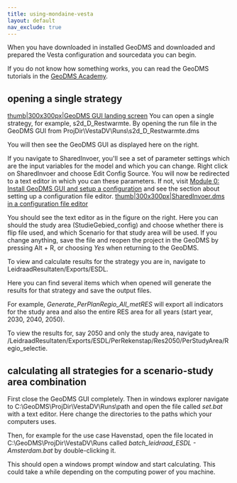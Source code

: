 ```yaml
---
title: using-mondaine-vesta
layout: default
nav_exclude: true
---
```

When you have downloaded in installed GeoDMS and downloaded and prepared
the Vesta configuration and sourcedata you can begin.

If you do not know how something works, you can read the GeoDMS
tutorials in the [GeoDMS Academy](GeoDMS_Academy "wikilink").

## opening a single strategy

[thumb\|300x300px\|GeoDMS GUI landing
screen](File:StartScreen.png "wikilink") You can open a single
strategy, for example, s2d_D_Restwarmte. By opening the run file in the
GeoDMS GUI from ProjDir\\VestaDV\\Runs\\s2d_D_Restwarmte.dms

You will then see the GeoDMS GUI as displayed here on the right.

If you navigate to SharedInvoer, you'll see a set of parameter settings
which are the input variables for the model and which you can change.
Right click on SharedInvoer and choose Edit Config Source. You will now
be redirected to a text editor in which you can these parameters. If
not, visit [Module 0: Install GeoDMS GUI and setup a
configuration](Module_0:_Install_GeoDMS_GUI_and_setup_a_configuration "wikilink")
and see the section about setting up a configuration file editor.
[thumb\|300x300px\|SharedInvoer.dms in a configuration file
editor](File:SharedInvoer.png "wikilink")

You should see the text editor as in the figure on the right. Here you
can should the study area (StudieGebied_config) and choose whether there
is flip file used, and which Scenario for that study area will be used.
If you change anything, save the file and reopen the project in the
GeoDMS by pressing Alt + R, or choosing *Yes* when returning to the
GeoDMS.

To view and calculate results for the strategy you are in, navigate to
LeidraadResultaten/Exports/ESDL.

Here you can find several items which when opened will generate the
results for that strategy and save the output files.

For example, *Generate_PerPlanRegio_All_metRES* will export all
indicators for the study area and also the entire RES area for all years
(start year, 2030, 2040, 2050).

To view the results for, say 2050 and only the study area, navigate to
/LeidraadResultaten/Exports/ESDL/PerRekenstap/Res2050/PerStudyArea/Regio_selectie.

## calculating all strategies for a scenario-study area combination

First close the GeoDMS GUI completely. Then in windows explorer navigate
to C:\\GeoDMS\\ProjDir\\VestaDV\\Runs\\path and open the file called
*set.bat* with a text editor. Here change the directories to the paths
which your computers uses.

Then, for example for the use case Havenstad, open the file located in
C:\\GeoDMS\\ProjDir\\VestaDV\\Runs called *batch_leidraad_ESDL -
Amsterdam.bat* by double-clicking it.

This should open a windows prompt window and start calculating. This
could take a while depending on the computing power of you machine.